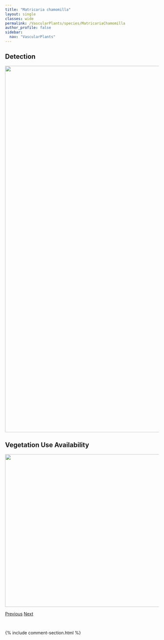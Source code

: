 ```yaml
---
title: "Matricaria chamomilla"
layout: single
classes: wide
permalink: /VascularPlants/species/MatricariaChamomilla
author_profile: false
sidebar:
  nav: "VascularPlants"
---
```


<h2>Detection</h2>

<a href="https://drive.google.com/uc?export=view&id=1ZQgLcKKqgrMuwDzy_zy_LpXwl7DMXejt">
<img src="https://drive.google.com/uc?export=view&id=1ZQgLcKKqgrMuwDzy_zy_LpXwl7DMXejt" height = "1200" width = "800">
</a>


<h2>Vegetation Use Availability</h2>

<a href="https://drive.google.com/uc?export=view&id=1GPXTA8OMpT8HFhgtevGthpX0-8Awi_68">
<img src="https://drive.google.com/uc?export=view&id=1GPXTA8OMpT8HFhgtevGthpX0-8Awi_68" height = "500" width = "1000">
</a>


<a href="/DevelopmentWebsite/VascularPlants/species/MarsileaVestita" class="pagination--pager" title="Marsilea vestita">Previous</a> <a href="/DevelopmentWebsite/VascularPlants/species/MatricariaDiscoidea" class="pagination--pager" title="Matricaria discoidea">Next</a>

<p>&nbsp;</p>

{% include comment-section.html %}
